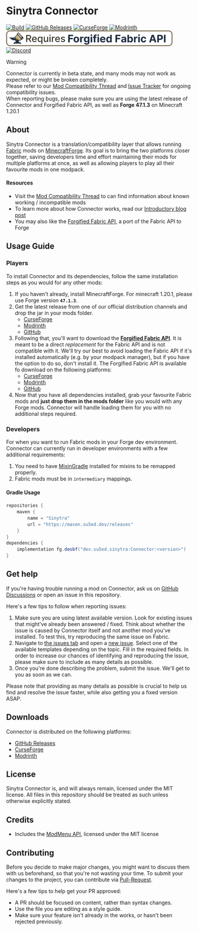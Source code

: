 # Sinytra Connector

[![Build](https://github.com/Sinytra/Connector/actions/workflows/build.yml/badge.svg)](https://github.com/Sinytra/Connector/actions/workflows/build.yml)
[![GitHub Releases](https://img.shields.io/github/v/release/Sinytra/Connector?style=flat&label=Release&include_prereleases)](https://github.com/Sinytra/Connector/releases/latest)
[![CurseForge](https://cf.way2muchnoise.eu/title/sinytra-connector.svg)](https://legacy.curseforge.com/minecraft/mc-mods/sinytra-connector)
[![Modrinth](https://img.shields.io/modrinth/dt/u58R1TMW?color=00AF5C&label=modrinth&style=flat&logo=modrinth)](https://modrinth.com/mod/connector)
[![ForgifiedFabricAPI](https://raw.githubusercontent.com/Sinytra/.github/main/badges/forgified-fabric-api/compacter.svg)](https://github.com/Sinytra/ForgifiedFabricAPI)
[![Discord](https://discordapp.com/api/guilds/1141048834177388746/widget.png?style=shield)](https://discord.gg/mamk7z3TKZ)

> [!WARNING]  
> Connector is currently in beta state, and many mods may not work as expected, or might be broken completely.  
> Please refer to our [Mod Compatibility Thread](https://github.com/Sinytra/Connector/discussions/12) and
> [Issue Tracker](https://github.com/Sinytra/Connector/issues) for ongoing compatibility issues.  
> When reporting bugs, please make sure you are using the latest release of Connector and Forgified Fabric API,
> as well as **Forge 47.1.3** on Minecraft 1.20.1

## About

Sinytra Connector is a translation/compatibility layer that allows running [Fabric](https://fabricmc.net) mods
on [MinecraftForge](https://minecraftforge.net). Its goal is to bring the two platforms closer together, saving
developers time and effort maintaining their mods for multiple platforms at once, as well as allowing players to play
all their favourite mods in one modpack.

#### Resources

- Visit the [Mod Compatibility Thread](https://github.com/Sinytra/Connector/discussions/12) to can find information about known working / incompatible mods
- To learn more about how Connector works, read our [Introductory blog post](https://github.com/Sinytra/Connector/discussions/11)
- You may also like the [Forgified Fabric API](https://github.com/Sinytra/ForgifiedFabricAPI), a port of the Fabric API to Forge

## Usage Guide

### Players

To install Connector and its dependencies, follow the same installation steps as you would for any other mods:

1. If you haven't already, install MinecraftForge. For minecraft 1.20.1, please use Forge version **`47.1.3`**. 
2. Get the latest release from one of our official distribution channels and drop the jar in your mods folder.
    - [CurseForge](https://legacy.curseforge.com/minecraft/mc-mods/sinytra-connector)
    - [Modrinth](https://modrinth.com/mod/connector)
    - [GitHub](https://github.com/Sinytra/Connector/releases)
3. Following that, you'll want to download the [**Forgified Fabric API**](https://github.com/Sinytra/ForgifiedFabricAPI).
   It is meant to be a direct *replacement* for the Fabric API and
   is not compatible with it. We'll try our best to avoid loading the Fabric API if it's installed automatically (e.g.
   by your modpack manager), but if you have the option to do so, don't install it. The Forgified Fabric API is
   available fo download on the following platforms:
    - [CurseForge](https://legacy.curseforge.com/minecraft/mc-mods/forgified-fabric-api)
    - [Modrinth](https://modrinth.com/mod/forgified-fabric-api)
    - [GitHub](https://github.com/Sinytra/ForgifiedFabricAPI/releases/latest)
4. Now that you have all dependencies installed, grab your favourite Fabric mods and
   **just drop them in the mods folder** like you would with any Forge mods. Connector will handle loading them for you
   with no additional steps required.

### Developers

For when you want to run Fabric mods in your Forge dev environment.
Connector can currently run in developer environments with a few additional requirements:

1. You need to have [MixinGradle](https://github.com/SpongePowered/MixinGradle) installed for mixins to be remapped
   properly.
2. Fabric mods must be in `intermediary` mappings.

#### Gradle Usage

```groovy
repositories {
    maven {
        name = "Sinytra"
        url = "https://maven.su5ed.dev/releases"
    }
}
dependencies {
    implementation fg.deobf("dev.su5ed.sinytra:Connector:<version>")
}
```

## Get help

If you're having trouble running a mod on Connector, ask us
on [GitHub Discussions](https://github.com/Sinytra/Connector/discussions) or open an issue in this repository.

Here's a few tips to follow when reporting issues:

1. Make sure you are using latest available version. Look for existing issues that might've already been answered /
   fixed. Think about whether the issue is caused by Connector itself and not another mod you've installed. To test
   this, try reproducing the same issue on Fabric.
2. Navigate to [the issues tab](https://github.com/Sinytra/Connector/issues) and open
   a [new issue](https://github.com/Sinytra/Connector/issues/new/choose). Select one of the available templates
   depending on the topic. Fill in the required fields. In order to increase our chances of identifying and reproducing
   the issue, please make sure to include as many details as possible.
3. Once you're done describing the problem, submit the issue. We'll get to you as soon as we can.

Please note that providing as many details as possible is crucial to help us find and resolve the issue faster, while
also getting you a fixed version ASAP.

## Downloads

Connector is distributed on the following platforms:

- [GitHub Releases](https://github.com/Sinytra/Connector/releases/latest)
- [CurseForge](https://legacy.curseforge.com/minecraft/mc-mods/sinytra-connector)
- [Modrinth](https://modrinth.com/mod/connector)

## License

Sinytra Connector is, and will always remain, licensed under the MIT license. All files in this repository should be
treated as such unless otherwise explicitly stated.

## Credits

- Includes the [ModMenu API](https://github.com/TerraformersMC/ModMenu/tree/91460879c6d0693b14d1632baccea56bf3619f2e/src/main/java/com/terraformersmc/modmenu/api), licensed under the MIT license

## Contributing

Before you decide to make major changes, you might want to discuss them with us beforehand, so that you're not wasting
your time.
To submit your changes to the project, you can contribute
via [Pull-Request](https://help.github.com/articles/creating-a-pull-request).

Here's a few tips to help get your PR approved:

* A PR should be focused on content, rather than syntax changes.
* Use the file you are editing as a style guide.
* Make sure your feature isn't already in the works, or hasn't been rejected previously.
